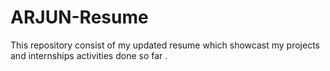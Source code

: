 # ARJUN-Resume
This repository consist of my updated resume which showcast my projects and internships activities done so far .
